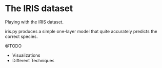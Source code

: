 # The IRIS dataset

Playing with the IRIS dataset.

iris.py produces a simple one-layer model that quite accurately predicts the correct species.

@TODO
- Visualizations
- Different Techniques